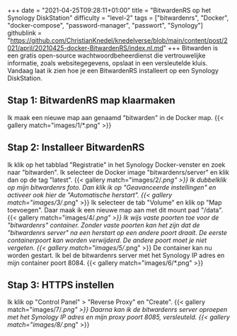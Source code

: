 +++
date = "2021-04-25T09:28:11+01:00"
title = "BitwardenRS op het Synology DiskStation"
difficulty = "level-2"
tags = ["bitwardenrs", "Docker", "docker-compose", "password-manager", "passwort", "Synology"]
githublink = "https://github.com/ChristianKnedel/knedelverse/blob/main/content/post/2021/april/20210425-docker-BitwardenRS/index.nl.md"
+++
Bitwarden is een gratis open-source wachtwoordbeheerdienst die vertrouwelijke informatie, zoals websitegegevens, opslaat in een versleutelde kluis. Vandaag laat ik zien hoe je een BitwardenRS installeert op een Synology DiskStation.
## Stap 1: BitwardenRS map klaarmaken
Ik maak een nieuwe map aan genaamd "bitwarden" in de Docker map.
{{< gallery match="images/1/*.png" >}}

## Stap 2: Installeer BitwardenRS
Ik klik op het tabblad "Registratie" in het Synology Docker-venster en zoek naar "bitwarden". Ik selecteer de Docker image "bitwardenrs/server" en klik dan op de tag "latest".
{{< gallery match="images/2/*.png" >}}
Ik dubbelklik op mijn bitwardenrs foto. Dan klik ik op "Geavanceerde instellingen" en activeer ook hier de "Automatische herstart".
{{< gallery match="images/3/*.png" >}}
Ik selecteer de tab "Volume" en klik op "Map toevoegen". Daar maak ik een nieuwe map aan met dit mount pad "/data".
{{< gallery match="images/4/*.png" >}}
Ik wijs vaste poorten toe voor de "bitwardenrs" container. Zonder vaste poorten kan het zijn dat de "bitwardenrs server" na een herstart op een andere poort draait. De eerste containerpoort kan worden verwijderd. De andere poort moet je niet vergeten.
{{< gallery match="images/5/*.png" >}}
De container kan nu worden gestart. Ik bel de bitwardenrs server met het Synology IP adres en mijn container poort 8084.
{{< gallery match="images/6/*.png" >}}

## Stap 3: HTTPS instellen
Ik klik op "Control Panel" > "Reverse Proxy" en "Create".
{{< gallery match="images/7/*.png" >}}
Daarna kan ik de bitwardenrs server oproepen met het Synology IP adres en mijn proxy poort 8085, versleuteld.
{{< gallery match="images/8/*.png" >}}